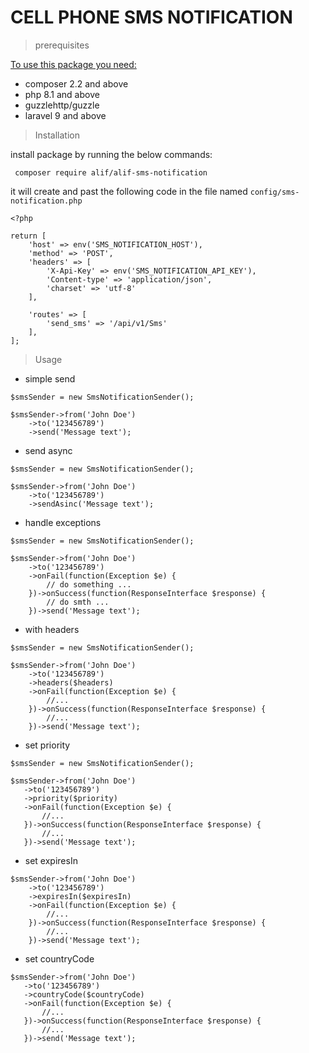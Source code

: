 # CELL PHONE SMS NOTIFICATION

> prerequisites

<u>To use this package you need:</u>
- composer 2.2 and above
- php 8.1 and above
- guzzlehttp/guzzle
- laravel 9 and above

> Installation

install package by running the below commands:

````
 composer require alif/alif-sms-notification
````

it will create and past the following code in the file named `config/sms-notification.php`

````
<?php

return [
    'host' => env('SMS_NOTIFICATION_HOST'),
    'method' => 'POST',
    'headers' => [
        'X-Api-Key' => env('SMS_NOTIFICATION_API_KEY'),
        'Content-type' => 'application/json',
        'charset' => 'utf-8'
    ],

    'routes' => [
        'send_sms' => '/api/v1/Sms'
    ],
];
````

> Usage

-  simple send
````
$smsSender = new SmsNotificationSender();

$smsSender->from('John Doe')
    ->to('123456789')
    ->send('Message text');
````

-  send async

````
$smsSender = new SmsNotificationSender();

$smsSender->from('John Doe')
    ->to('123456789')
    ->sendAsinc('Message text');
````
- handle exceptions

````
$smsSender = new SmsNotificationSender();

$smsSender->from('John Doe')
    ->to('123456789')    
    ->onFail(function(Exception $e) {
        // do something ...
    })->onSuccess(function(ResponseInterface $response) {
        // do smth ...
    })->send('Message text');

````



- with headers

````
$smsSender = new SmsNotificationSender();

$smsSender->from('John Doe')
    ->to('123456789')    
    ->headers($headers)
    ->onFail(function(Exception $e) {
        //...
    })->onSuccess(function(ResponseInterface $response) {
        //...
    })->send('Message text');
````



- set priority
 ````
 $smsSender = new SmsNotificationSender();
 
 $smsSender->from('John Doe')
    ->to('123456789')    
    ->priority($priority)
    ->onFail(function(Exception $e) {
        //...
    })->onSuccess(function(ResponseInterface $response) {
        //...
    })->send('Message text'); 

````

- set expiresIn
````
$smsSender->from('John Doe')
    ->to('123456789')    
    ->expiresIn($expiresIn)
    ->onFail(function(Exception $e) {
        //...
    })->onSuccess(function(ResponseInterface $response) {
        //...
    })->send('Message text'); 
````

- set countryCode
 ````
 $smsSender->from('John Doe')
    ->to('123456789')
    ->countryCode($countryCode)
    ->onFail(function(Exception $e) {
        //...
    })->onSuccess(function(ResponseInterface $response) {
        //...
    })->send('Message text');                
````